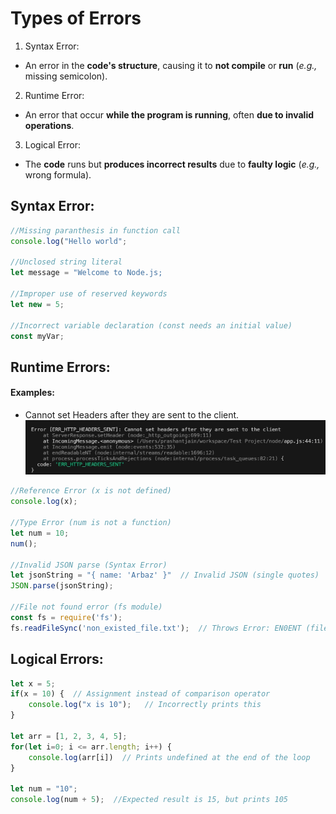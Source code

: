 # Types of Errors
1. Syntax Error:
* An error in the **code's structure**, causing it to **not compile** or **run** (*e.g.,* missing semicolon).

2. Runtime Error:
* An error that occur **while the program is running**, often **due to invalid operations**.

3. Logical Error:
* The **code** runs but **produces incorrect results** due to **faulty logic** (*e.g.,* wrong formula).


## Syntax Error:

```js
//Missing paranthesis in function call
console.log("Hello world";

//Unclosed string literal
let message = "Welcome to Node.js;

//Improper use of reserved keywords
let new = 5;

//Incorrect variable declaration (const needs an initial value)
const myVar;
```


## Runtime Errors:

#### Examples:

* Cannot set Headers after they are sent to the client.
![alt text](image.png)

```js
//Reference Error (x is not defined)
console.log(x);

//Type Error (num is not a function)
let num = 10;
num();

//Invalid JSON parse (Syntax Error)
let jsonString = "{ name: 'Arbaz' }"  // Invalid JSON (single quotes)
JSON.parse(jsonString);

//File not found error (fs module)
const fs = require('fs');
fs.readFileSync('non_existed_file.txt');  // Throws Error: EN0ENT (file not found) 
```


## Logical Errors:

```js
let x = 5;
if(x = 10) {  // Assignment instead of comparison operator
    console.log("x is 10");   // Incorrectly prints this
}

let arr = [1, 2, 3, 4, 5];
for(let i=0; i <= arr.length; i++) {
    console.log(arr[i])  // Prints undefined at the end of the loop
}

let num = "10";
console.log(num + 5);  //Expected result is 15, but prints 105
```